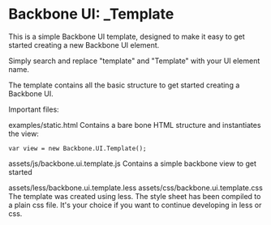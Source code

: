 # Backbone UI: _Template

This is a simple Backbone UI template, designed to make it easy to get started creating a new Backbone UI element.

Simply search and replace "template" and "Template" with your UI element name.

The template contains all the basic structure to get started creating a Backbone UI.

Important files:

examples/static.html
Contains a bare bone HTML structure and instantiates the view:

	var view = new Backbone.UI.Template();

assets/js/backbone.ui.template.js
Contains a simple backbone view to get started

assets/less/backbone.ui.template.less
assets/css/backbone.ui.template.css
The template was created using less. The style sheet has been compiled to a plain css file. 
It's your choice if you want to continue developing in less or css.